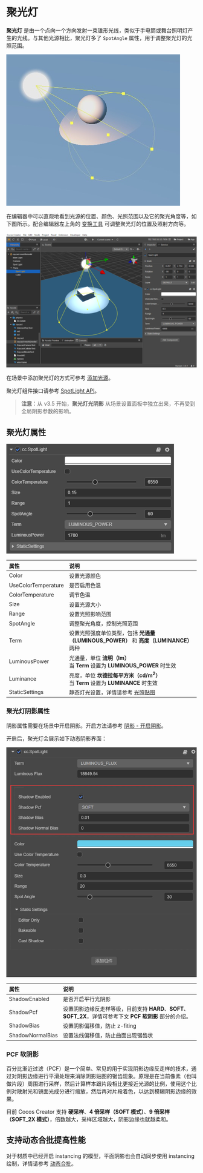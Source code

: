 # 聚光灯

**聚光灯**  是由一个点向一个方向发射一束锥形光线，类似于手电筒或舞台照明灯产生的光线。与其他光源相比，聚光灯多了 `SpotAngle` 属性，用于调整聚光灯的光照范围。

![spotlight](spotlight/spot-light.jpg)

在编辑器中可以直观地看到光源的位置、颜色、光照范围以及它的聚光角度等，如下图所示。配合编辑器左上角的 [变换工具](../../../../editor/toolbar/index.md) 可调整聚光灯的位置及照射方向等。

![spotlight](spotlight/spot-light-scene.jpg)

在场景中添加聚光灯的方式可参考 [添加光源](index.md)。

聚光灯组件接口请参考 [SpotLight API](__APIDOC__/zh/class/SpotLight)。

> **注意**：从 v3.5 开始，**聚光灯光阴影** 从场景设置面板中独立出来，不再受到全局阴影参数的影响。

## 聚光灯属性

![image](spotlight/spot-light-prop.png)

| 属性 | 说明 |
| :------ | :--- |
| Color | 设置光源颜色 |
| UseColorTemperature | 是否启用色温 |
| ColorTemperature | 调节色温 |
| Size | 设置光源大小 |
| Range | 设置光照影响范围 |
| SpotAngle | 调整聚光角度，控制光照范围 |
| Term | 设置光照强度单位类型，包括 **光通量（LUMINOUS_POWER）** 和 **亮度（LUMINANCE）** 两种 |
| LuminousPower | 光通量，单位 **流明（lm）**<br>当 **Term** 设置为 **LUMINOUS_POWER** 时生效 |
| Luminance | 亮度，单位 **坎德拉每平方米（cd/m<sup>2</sup>）**<br>当 **Term** 设置为 **LUMINANCE** 时生效 |
| StaticSettings | 静态灯光设置，详情请参考 [光照贴图](../lightmap.md) |

### 聚光灯阴影属性

阴影属性需要在场景中开启阴影。开启方法请参考 [阴影 - 开启阴影](../shadow.md#%E5%BC%80%E5%90%AF%E9%98%B4%E5%BD%B1)。

开启后，聚光灯会展示如下动态阴影界面：

![image](dirlights/spot-light-shadow-prop.png)

| 属性 | 说明 |
| :------ | :-- |
| ShadowEnabled | 是否开启平行光阴影 |
| ShadowPcf | 设置阴影边缘反走样等级，目前支持 **HARD**、**SOFT**、**SOFT_2X**，详情可参考下文 **PCF 软阴影** 部分的介绍。 |
| ShadowBias | 设置阴影偏移值，防止 z-fiting |
| ShadowNormalBias | 设置法线偏移值，防止曲面出现锯齿状 |

### PCF 软阴影

百分比渐近过滤（PCF）是一个简单、常见的用于实现阴影边缘反走样的技术，通过对阴影边缘进行平滑处理来消除阴影贴图的锯齿现象。原理是在当前像素（也叫做片段）周围进行采样，然后计算样本跟片段相比更接近光源的比例，使用这个比例对散射光和镜面光成分进行缩放，然后再对片段着色，以达到模糊阴影边缘的效果。

目前 Cocos Creator 支持 **硬采样**、**4 倍采样（SOFT 模式）**、**9 倍采样（SOFT_2X 模式）**，倍数越大，采样区域越大，阴影边缘也就越柔和。

## 支持动态合批提高性能

对于材质中已经开启 instancing 的模型，平面阴影也会自动同步使用 instancing 绘制，详情请参考 [动态合批](../../../engine/renderable/model-component.md#%E5%85%B3%E4%BA%8E%E5%8A%A8%E6%80%81%E5%90%88%E6%89%B9)。
